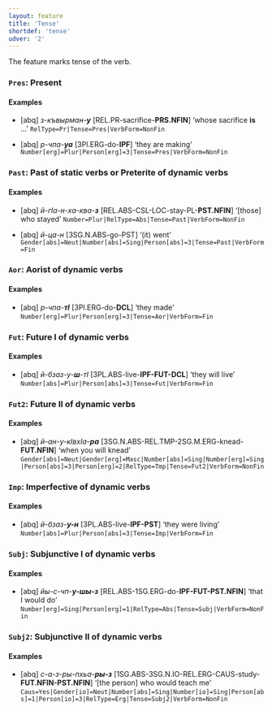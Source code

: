 ```yaml
---
layout: feature
title: 'Tense'
shortdef: 'tense'
udver: '2'
---
```


The feature marks tense of the verb.

### <a name="Pres">`Pres`</a>: Present

#### Examples

* [abq] _з-къвырман-<b>у</b>_ [REL.PR-sacrifice-<b>PRS.NFIN</b>] ‘whose sacrifice <b>is</b> ...’ `RelType=Pr|Tense=Pres|VerbForm=NonFin`

* [abq] _р-чпа-<b>уа</b>_ [3Pl.ERG-do-<b>IPF</b>] ‘they are making’ `Number[erg]=Plur|Person[erg]=3|Tense=Pres|VerbForm=NonFin`

### <a name="Past">`Past`</a>: Past of static verbs or Preterite of dynamic verbs

#### Examples

* [abq] _й-гIа-н-ха-ква-<b>з</b>_ [REL.ABS-CSL-LOC-stay-PL-<b>PST.NFIN</b>] ‘[those] who stayed’ `Number=Plur|RelType=Abs|Tense=Past|VerbForm=NonFin`

* [abq] _й-ца-н_ [3SG.N.ABS-go-PST] ‘(it) went’ `Gender[abs]=Neut|Number[abs]=Sing|Person[abs]=3|Tense=Past|VerbForm=Fin`

### <a name="Aor">`Aor`</a>: Aorist of dynamic verbs

#### Examples

* [abq] _р-чпа-<b>тI</b>_ [3Pl.ERG-do-<b>DCL</b>] ‘they made’ `Number[erg]=Plur|Person[erg]=3|Tense=Aor|VerbForm=Fin`

### <a name="Fut">`Fut`</a>: Future I of dynamic verbs

#### Examples

* [abq] _й-бзаз-у-<b>ш</b>-тI_ [3PL.ABS-live-<b>IPF-FUT-DCL</b>] ‘they will live’ `Number[abs]=Plur|Person[abs]=3|Tense=Fut|VerbForm=Fin`

### <a name="Fut2">`Fut2`</a>: Future II of dynamic verbs

#### Examples

* [abq] _й-ан-у-кIвхIа-<b>ра</b>_ [3SG.N.ABS-REL.TMP-2SG.M.ERG-knead-<b>FUT.NFIN</b>] ‘when you will knead’ `Gender[abs]=Neut|Gender[erg]=Masc|Number[abs]=Sing|Number[erg]=Sing|Person[abs]=3|Person[erg]=2|RelType=Tmp|Tense=Fut2|VerbForm=NonFin`

### <a name="Imp">`Imp`</a>: Imperfective of dynamic verbs

#### Examples

* [abq] _й-бзаз-<b>у-н</b>_ [3PL.ABS-live-<b>IPF-PST</b>] ‘they were living’ `Number[abs]=Plur|Person[abs]=3|Tense=Imp|VerbForm=Fin`


### <a name="Subj">`Subj`</a>: Subjunctive I of dynamic verbs

#### Examples

* [abq] _йы-с-чп-<b>у-шы-з</b>_ [REL.ABS-1SG.ERG-do-<b>IPF-FUT-PST.NFIN</b>] ‘that I would do’ `Number[erg]=Sing|Person[erg]=1|RelType=Abs|Tense=Subj|VerbForm=NonFin`

### <a name="Subj2">`Subj2`</a>: Subjunctive II of dynamic verbs

#### Examples

* [abq] _с-а-з-ры-пхьа-<b>ры-з</b>_ [1SG.ABS-3SG.N.IO-REL.ERG-CAUS-study-<b>FUT.NFIN-PST.NFIN</b>] ‘[the person] who would teach me’ `Caus=Yes|Gender[io]=Neut|Number[abs]=Sing|Number[io]=Sing|Person[abs]=1|Person[io]=3|RelType=Erg|Tense=Subj2|VerbForm=NonFin`